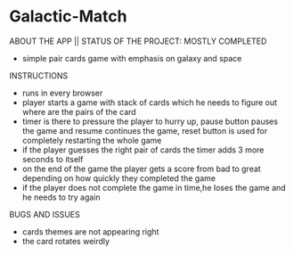 # Galactic-Match
ABOUT THE APP || STATUS OF THE PROJECT: MOSTLY COMPLETED
- simple pair cards game with emphasis on galaxy and space 

INSTRUCTIONS
- runs in every browser
- player starts a game with stack of cards which he needs to figure out where are the pairs of the card
- timer is there to pressure the player to hurry up, pause button pauses the game and resume continues the game, reset button is used for completely restarting the whole game
- if the player guesses the right pair of cards the timer adds 3 more seconds to itself
- on the end of the game the player gets a score from bad to great depending on how quickly they completed the game
- if the player does not complete the game in time,he loses the game and he needs to try again

BUGS AND ISSUES 
- cards themes are not appearing right
- the card rotates weirdly
